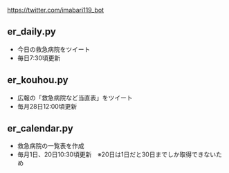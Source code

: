 https://twitter.com/imabari119_bot

## er_daily.py

+ 今日の救急病院をツイート
+ 毎日7:30頃更新

## er_kouhou.py

+ 広報の「救急病院など当直表」をツイート
+ 毎月28日12:00頃更新

## er_calendar.py

+ 救急病院の一覧表を作成
+ 毎月1日、20日10:30頃更新　※20日は1日だと30日までしか取得できないため

